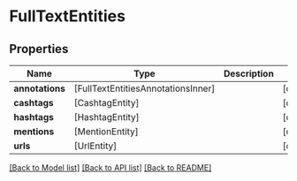 # FullTextEntities

## Properties
Name | Type | Description | Notes
------------ | ------------- | ------------- | -------------
**annotations** | [FullTextEntitiesAnnotationsInner] |  | [optional] 
**cashtags** | [CashtagEntity] |  | [optional] 
**hashtags** | [HashtagEntity] |  | [optional] 
**mentions** | [MentionEntity] |  | [optional] 
**urls** | [UrlEntity] |  | [optional] 

[[Back to Model list]](../README.md#documentation-for-models) [[Back to API list]](../README.md#documentation-for-api-endpoints) [[Back to README]](../README.md)


